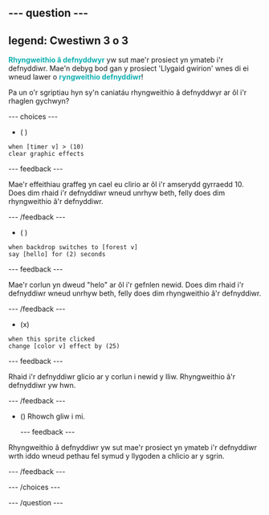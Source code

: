 --- question ---
---
legend: Cwestiwn 3 o 3
---

<span style="color: #0faeb0">**Rhyngweithio â defnyddwyr**</span> yw sut mae'r prosiect yn ymateb i'r defnyddiwr. Mae'n debyg bod gan y prosiect 'Llygaid gwirion' wnes di ei wneud lawer o <span style="color: #0faeb0">**ryngweithio defnyddiwr**</span>!

Pa un o'r sgriptiau hyn sy'n caniatáu rhyngweithio â defnyddwyr ar ôl i'r rhaglen gychwyn?

--- choices ---

- ( )
```blocks3
when [timer v] > (10)
clear graphic effects
```

  --- feedback ---

Mae'r effeithiau graffeg yn cael eu clirio ar ôl i'r amserydd gyrraedd 10. Does dim rhaid i'r defnyddiwr wneud unrhyw beth, felly does dim rhyngweithio â'r defnyddiwr.

  --- /feedback ---
- ( )
```blocks3
when backdrop switches to [forest v]
say [hello] for (2) seconds
```

  --- feedback ---

Mae'r corlun yn dweud "helo" ar ôl i'r gefnlen newid. Does dim rhaid i'r defnyddiwr wneud unrhyw beth, felly does dim rhyngweithio â'r defnyddiwr.

  --- /feedback ---
- (x)
```blocks3
when this sprite clicked
change [color v] effect by (25)
```

  --- feedback ---

Rhaid i'r defnyddiwr glicio ar y corlun i newid y lliw. Rhyngweithio â'r defnyddiwr yw hwn.

  --- /feedback ---


- () Rhowch gliw i mi.

  --- feedback ---

 Rhyngweithio â defnyddiwr yw sut mae'r prosiect yn ymateb i'r defnyddiwr wrth iddo wneud pethau fel symud y llygoden a chlicio ar y sgrin.

  --- /feedback ---

--- /choices ---

--- /question ---
